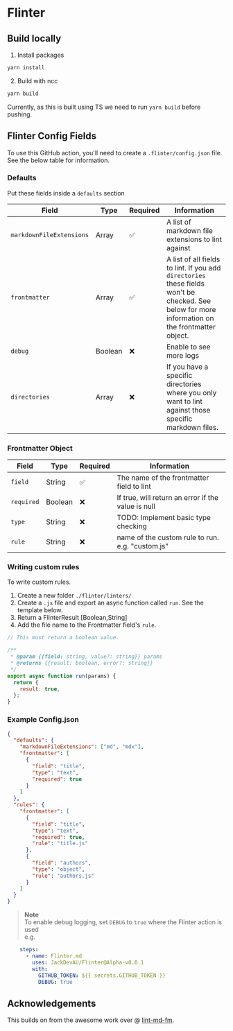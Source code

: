 # Flinter

## Build locally

1. Install packages

```bash
yarn install
```

2. Build with ncc

```bash
yarn build
```

Currently, as this is built using TS we need to run `yarn build` before pushing.

## Flinter Config Fields

To use this GitHub action, you'll need to create a `.flinter/config.json` file. See the below table for information.

### Defaults

Put these fields inside a `defaults` section

| Field                    | Type           | Required | Information                                                                                                                                     |
| ------------------------ | -------------- | -------- | ----------------------------------------------------------------------------------------------------------------------------------------------- |
| `markdownFileExtensions` | Array          | ✅       | A list of markdown file extensions to lint against                                                                                              |
| `frontmatter`            | Array<Objects> | ✅       | A list of all fields to lint. If you add `directories` these fields won't be checked. See below for more information on the frontmatter object. |
| `debug`                  | Boolean        | ❌       | Enable to see more logs                                                                                                                         |
| `directories`            | Array          | ❌       | If you have a specific directories where you only want to lint against those specific markdown files.                                           |

### Frontmatter Object

| Field      | Type    | Required | Information                                        |
| ---------- | ------- | -------- | -------------------------------------------------- |
| `field`    | String  | ✅       | The name of the frontmatter field to lint          |
| `required` | Boolean | ❌       | If true, will return an error if the value is null |
| `type`     | String  | ❌       | TODO: Implement basic type checking                |
| `rule`     | String  | ❌       | name of the custom rule to run. e.g. "custom.js"   |

### Writing custom rules

To write custom rules.

1. Create a new folder `./flinter/linters/`
1. Create a `.js` file and export an async function called `run`. See the template below.
1. Return a FlinterResult [Boolean,String]
1. Add the file name to the Frontmatter field's `rule`.

```js
// This must return a boolean value.

/**
 * @param {{field: string, value?: string}} params
 * @returns {{result: boolean, error?: string}}
 */
export async function run(params) {
  return {
    result: true,
  };
}
```

### Example Config.json

```json
{
  "defaults": {
    "markdownFileExtensions": ["md", "mdx"],
    "frontmatter": [
      {
        "field": "title",
        "type": "text",
        "required": true
      }
    ]
  },
  "rules": {
    "frontmatter": [
      {
        "field": "title",
        "type": "text",
        "required": true,
        "rule": "title.js"
      },
      {
        "field": "authors",
        "type": "object",
        "rule": "authors.js"
      }
    ]
  }
}
```

> **Note**  
> To enable debug logging, set `DEBUG` to `true` where the Flinter action is used  
> e.g.

```yml
    steps:
      - name: Flinter.md
        uses: JackDevAU/Flinter@Alpha-v0.0.1
        with:
          GITHUB_TOKEN: ${{ secrets.GITHUB_TOKEN }}
          DEBUG: true
```

## Acknowledgements

This builds on from the awesome work over @ [lint-md-fm](https://github.com/timhagn/lint-md-fm).
